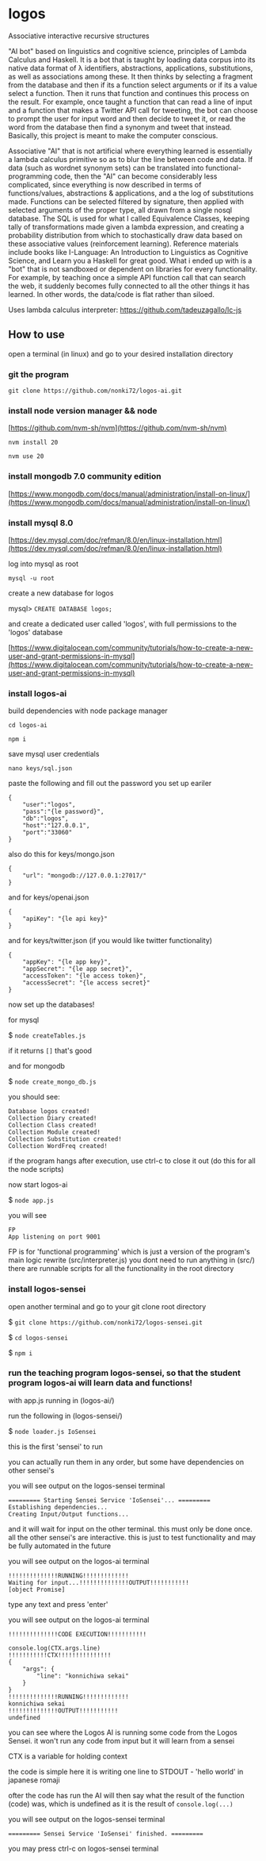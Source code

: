 # logos
Associative interactive recursive structures

"AI bot" based on linguistics and cognitive science, principles of Lambda Calculus and Haskell. It is a bot that is taught by loading data corpus into its native data format of λ identifiers, abstractions, applications, substitutions, as well as associations among these. It then thinks by selecting a fragment from the database and then if its a function select arguments or if its a value select a function. Then it runs that function and continues this process on
the result. For example, once taught a function that can read a line of input and a function that makes
a Twitter API call for tweeting, the bot can choose to prompt the user for input word and then decide
to tweet it, or read the word from the database then find a synonym and tweet that instead. Basically,
this project is meant to make the computer conscious.

Associative "AI" that is not artificial where everything learned is essentially a lambda calculus primitive so as to blur the line between code and data. If data (such as wordnet synonym sets) can be translated into functional-programming code, then the "AI" can become considerably less complicated, since everything is now described in terms of functions/values, abstractions & applications, and a the log of substitutions made. Functions can be selected filtered by signature, then applied with selected arguments of the proper type, all drawn from a single nosql database. The SQL is used for what I called Equivalence Classes, keeping tally of transformations made given a lambda expression, and creating a probability distribution from which to stochastically draw data based on these associative values (reinforcement learning). Reference materials include books like I-Language: An Introduction to Linguistics as Cognitive Science, and Learn you a Haskell for great good. What i ended up with is a "bot" that is not sandboxed or dependent on libraries for every functionality. For example, by teaching once a simple API function call that can search the web, it suddenly becomes fully connected to all the other things it has learned. In other words, the data/code is flat rather than siloed.

Uses lambda calculus interpreter:
https://github.com/tadeuzagallo/lc-js

## How to use

open a terminal (in linux) and go to your desired installation directory

### git the program

`git clone https://github.com/nonki72/logos-ai.git`

### install node version manager && node

[https://github.com/nvm-sh/nvm](https://github.com/nvm-sh/nvm)

`nvm install 20`

`nvm use 20`

### install mongodb 7.0 community edition

[https://www.mongodb.com/docs/manual/administration/install-on-linux/](https://www.mongodb.com/docs/manual/administration/install-on-linux/)

### install mysql 8.0

[https://dev.mysql.com/doc/refman/8.0/en/linux-installation.html](https://dev.mysql.com/doc/refman/8.0/en/linux-installation.html)

log into mysql as root

`mysql -u root`

create a new database for logos

mysql> `CREATE DATABASE logos;`

and create a dedicated user called 'logos', with full permissions to the 'logos' database

[https://www.digitalocean.com/community/tutorials/how-to-create-a-new-user-and-grant-permissions-in-mysql](https://www.digitalocean.com/community/tutorials/how-to-create-a-new-user-and-grant-permissions-in-mysql)

### install logos-ai

build dependencies with node package manager

`cd logos-ai`

`npm i`

save mysql user credentials

`nano keys/sql.json`

paste the following and fill out the password you set up eariler


```
{
    "user":"logos",
    "pass":"{le password}",
    "db":"logos",
    "host":"127.0.0.1",
    "port":"33060"
}
```

also do this for keys/mongo.json

```
{
    "url": "mongodb://127.0.0.1:27017/"
}
```

and for keys/openai.json

```
{
    "apiKey": "{le api key}"
}
```

and for keys/twitter.json (if you would like twitter functionality)

```
{
    "appKey": "{le app key}",
    "appSecret": "{le app secret}",
    "accessToken": "{le access token}",
    "accessSecret": "{le access secret}"
}
```

now set up the databases!

for mysql

$ `node createTables.js`

if it returns `[]` that's good

and for mongodb

$ `node create_mongo_db.js`

you should see:

```
Database logos created!
Collection Diary created!
Collection Class created!
Collection Module created!
Collection Substitution created!
Collection WordFreq created!
```

if the program hangs after execution, use ctrl-c to close it out (do this for all the node scripts)

now start logos-ai

$ `node app.js`

you will see

```
FP
App listening on port 9001
```

FP is for 'functional programming' which is just a version of the program's main logic rewrite (src/interpreter.js)
you dont need to run anything in (src/) there are runnable scripts for all the functionality in the root directory

### install logos-sensei

open another terminal and go to your git clone root directory

$ `git clone https://github.com/nonki72/logos-sensei.git`

$ `cd logos-sensei`

$ `npm i`

### run the teaching program logos-sensei, so that the student program logos-ai will learn data and functions!

with app.js running in (logos-ai/)

run the following in (logos-sensei/)

$ `node loader.js IoSensei`

this is the first 'sensei' to run

you can actually run them in any order, but some have dependencies on other sensei's

you will see output on the logos-sensei terminal

```
========= Starting Sensei Service 'IoSensei'... =========
Establishing dependencies...
Creating Input/Output functions...
```

and it will wait for input on the other terminal. this must only be done once. all the other sensei's are interactive. this is just to test functionality and may be fully automated in the future

you will see output on the logos-ai terminal

```
!!!!!!!!!!!!!!RUNNING!!!!!!!!!!!!!
Waiting for input...!!!!!!!!!!!!!!OUTPUT!!!!!!!!!!!
[object Promise]

```

type any text and press 'enter'

you will see output on the logos-ai terminal

```
!!!!!!!!!!!!!!CODE EXECUTION!!!!!!!!!!!

console.log(CTX.args.line)
!!!!!!!!!!!CTX!!!!!!!!!!!!!!!
{
    "args": {
        "line": "konnichiwa sekai"
    }
}
!!!!!!!!!!!!!!RUNNING!!!!!!!!!!!!!
konnichiwa sekai
!!!!!!!!!!!!!!OUTPUT!!!!!!!!!!!
undefined
```

you can see where the Logos AI is running some code from the Logos Sensei. it won't run any code from input but it will learn from a sensei

CTX is a variable for holding context

the code is simple here it is writing one line to STDOUT - 'hello world' in japanese romaji

ofter the code has run the AI will then say what the result of the function (code) was, which is undefined as it is the result of `console.log(...)`

you will see output on the logos-sensei terminal

```
========= Sensei Service 'IoSensei' finished. =========
```

you may press ctrl-c on logos-sensei terminal
